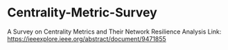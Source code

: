 # Centrality-Metric-Survey
A Survey on Centrality Metrics and Their Network Resilience Analysis
Link: https://ieeexplore.ieee.org/abstract/document/9471855
